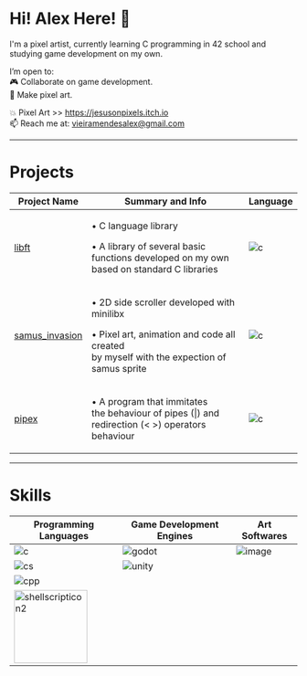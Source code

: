 # Hi! Alex Here! :punch:

I'm a pixel artist, currently learning C programming in 42 school and studying game development on my own.

I’m open to:\
      :video_game: Collaborate on game development. \
      :art: Make pixel art.

:collision: Pixel Art >> https://jesusonpixels.itch.io
\
📫 Reach me at: vieiramendesalex@gmail.com

---

# Projects

| Project Name | Summary and Info | Language |
|--------------|---------|----------------------|
| [libft](https://github.com/avieira-42/libft) | <p>• C language library<p>• A library of several basic<br>functions developed on my own<br>based on standard C libraries<p> | ![c](https://github.com/user-attachments/assets/e5fd264b-1b82-4757-8e7e-0895c71575b8) |
| [samus_invasion](https://github.com/avieira-42/samus_invasion) | <p>• 2D side scroller developed with minilibx<p>• Pixel art, animation and code all created<br>by myself with the expection of samus sprite<p> | ![c](https://github.com/user-attachments/assets/e5fd264b-1b82-4757-8e7e-0895c71575b8) |
| [pipex](https://github.com/avieira-42/pipex) | <p>• A program that immitates<br>the behaviour of pipes (\|) and<br> redirection (< >)  operators behaviour | ![c](https://github.com/user-attachments/assets/e5fd264b-1b82-4757-8e7e-0895c71575b8) |

---

# Skills
| Programming Languages | Game Development Engines | Art Softwares |
|-----------------------|--------------------------|---------------|
|![c](https://github.com/user-attachments/assets/e5fd264b-1b82-4757-8e7e-0895c71575b8)|![godot](https://github.com/user-attachments/assets/54590264-9105-4a86-8258-5c5461817cd2)|![image](https://github.com/user-attachments/assets/486d85c4-5989-452c-b355-c28ed34aebbf)|
|![cs](https://github.com/user-attachments/assets/56b3732b-05d9-41f4-a53f-992d4bcf7ddb)|![unity](https://github.com/user-attachments/assets/bd37344a-5361-4a93-99d8-2ac288b6af82)|
|![cpp](https://github.com/user-attachments/assets/ba1c910a-0526-4021-b430-d79644a07c9e)|
|<img width="128" height="128" alt="shellscripticon2" src="https://github.com/user-attachments/assets/ed6603fc-c06d-457e-8dc9-208b64bb8845" />|
